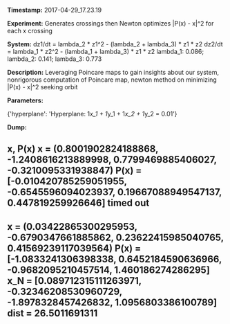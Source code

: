 **Timestamp:** 2017-04-29_17.23.19

**Experiment:** Generates crossings then Newton optimizes |P(x) - x|^2 for each x crossing

**System:**
dz1/dt = lambda_2 * z1^2 - (lambda_2 + lambda_3) * z1 * z2 
dz2/dt = lambda_1 * z2^2 - (lambda_1 + lambda_3) * z1 * z2 
lambda_1: 0.086; lambda_2: 0.141; lambda_3: 0.773

**Description:** Leveraging Poincare maps to gain insights about our system, nonrigorous computation of Poincare map, newton method on minimizing |P(x) - x|^2 seeking orbit

**Parameters:**

{'hyperplane': 'Hyperplane: 1*x_1 + 1*y_1 + 1*x_2 + 1*y_2 = 0.01'}

**Dump:**

x, P(x)
x = (0.8001902824188868, -1.2408616213889998, 0.7799469885406027, -0.3210095331938847)
P(x) = [-0.010420785259051955, -0.6545596094023937, 0.19667088949547137, 0.447819259926646]
timed out
------------------
x = (0.03422865300295953, -0.6790347661885862, 0.23622415985040765, 0.41569239117039564)
P(x) = [-1.0833241306398338, 0.6452184590636966, -0.9682095210457514, 1.460186274286295]
x_N = [0.089712315111263971, -0.32346208530960729, -1.8978328457426832, 1.0956803386100789]
dist = 26.5011691311
------------------